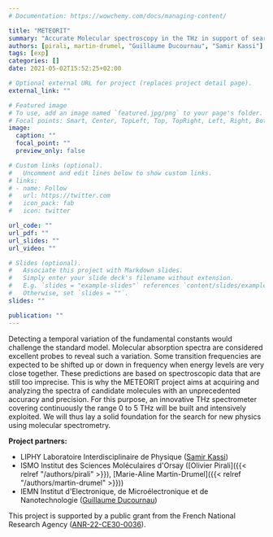```yaml
---
# Documentation: https://wowchemy.com/docs/managing-content/

title: "METEORIT"
summary: "Accurate Molecular spectroscopy in the THz in support of search for new physics"
authors: [pirali, martin-drumel, "Guillaume Ducournau", "Samir Kassi"]
tags: [exp]
categories: []
date: 2021-05-02T15:52:25+02:00

# Optional external URL for project (replaces project detail page).
external_link: ""

# Featured image
# To use, add an image named `featured.jpg/png` to your page's folder.
# Focal points: Smart, Center, TopLeft, Top, TopRight, Left, Right, BottomLeft, Bottom, BottomRight.
image:
  caption: ""
  focal_point: ""
  preview_only: false

# Custom links (optional).
#   Uncomment and edit lines below to show custom links.
# links:
# - name: Follow
#   url: https://twitter.com
#   icon_pack: fab
#   icon: twitter

url_code: ""
url_pdf: ""
url_slides: ""
url_video: ""

# Slides (optional).
#   Associate this project with Markdown slides.
#   Simply enter your slide deck's filename without extension.
#   E.g. `slides = "example-slides"` references `content/slides/example-slides.md`.
#   Otherwise, set `slides = ""`.
slides: ""

publication: ""
---
```

Detecting a temporal variation of the fundamental constants would challenge the standard model. Molecular absorption spectra are considered excellent probes to reveal such a variation. Some transition frequencies are expected to be shifted up or down in frequency when energy levels are very close together. These predictions are based on spectroscopic data that are still too imprecise. This is why the METEORIT project aims at acquiring and analyzing the spectra of candidate molecules with an unprecedented accuracy and precision. For this purpose, an innovative THz spectrometer covering continuously the range 0 to 5 THz will be built and intensively exploited. We will thus lay a solid foundation for the search for new physics using molecular spectrometry.

**Project partners:**
- LIPHY Laboratoire Interdisciplinaire de Physique ([Samir Kassi](https://www-liphy.univ-grenoble-alpes.fr/infos_pratiques/fiches_identites/kisr.html))
- ISMO Institut des Sciences Moléculaires d'Orsay ([Olivier Pirali]({{< relref "/authors/pirali" >}}), [Marie-Aline Martin-Drumel]({{< relref "/authors/martin-drumel" >}}))
- IEMN Institut d'Electronique, de Microélectronique et de Nanotechnologie ([Guillaume Ducournau](https://www.iemn.fr/la-recherche/les-groupes/photonique-thz/members/guillaume-ducournau))

This project is supported by a public grant from the French National Research Agency ([ANR-22-CE30-0036](https://anr.fr/Project-ANR-22-CE30-0036)).


